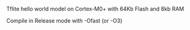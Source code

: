 Tflite hello world model on Cortex-M0+ with 64Kb Flash and 8kb RAM

Compile in Release mode with -Ofast  (or -O3)